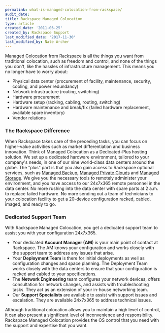 ```yaml
---
permalink: what-is-managed-colocation-from-rackspace/
audit_date:
title: Rackspace Managed Colocation
type: article
created_date: '2011-03-25'
created_by: Rackspace Support
last_modified_date: '2017-11-30'
last_modified_by: Nate Archer
---
```


[Managed Colocation](https://www.rackspace.com/dedicated-servers/colocation)
from Rackspace is all the things you want from traditional
colocation, such as freedom and control, and none of the things you
don't, like the hassles of infrastructure management. This means you no
longer have to worry about:

-   Physical data center (procurement of facility, maintenance,
    security, cooling, and power redundancy)
-   Network infrastructure (routing, switching)
-   Hardware procurement
-   Hardware setup (racking, cabling, routing, switching)
-   Hardware maintenance and break/fix (failed hardware replacement,
    available spare inventory)
-   Vendor relations

### The Rackspace Difference

When Rackspace takes care of the preceding tasks, you can focus on higher-value
activities such as market differentiation and business innovation. Think of
Managed Colocation as a Dedicated-Plus hosting solution. We set up a dedicated
hardware environment, tailored to your company's needs, in one of our nine
world-class data centers around the globe. The "plus" part is that you also gain
access to Rackspace optional services, such as
[Managed Backup](https://www.rackspace.com/vmware),
[Managed Private Clouds](https://www.rackspace.com/managed_hosting/private_cloud/index.php)
and [Managed Storage](https://www.rackspace.com/managed-hosting/data-storage).
We give you the necessary tools to remotely administer your environment, and you
have access to our 24x7x365 remote personnel in the data center. No more rushing
into the data center with spare parts at 2 a.m. to replace failed hardware. No
more sending out a team of technicians to your colocation facility to get a
20-device configuration racked, cabled, imaged, and ready to go.

### Dedicated Support Team

With Rackspace Managed Colocation, you get a dedicated support team to assist you with your configuration 24x7x365.

-   Your dedicated **Account Manager (AM)** is your main point of
    contact at Rackspace. The AM knows your configuration and works
    closely with the support team to address any issues that arise.
-   Your **Deployment Team** is there for initial deployments as well as
    configuration changes and space planning. The Deployment Team works
    closely with the data centers to ensure that your configuration is
    racked and cabled to your specifications.
-   The **Network Engineering** team configures your network devices,
    offers consultation for network changes, and assists with
    troubleshooting tasks. They act as an extension of your in-house
    networking team.
-   Our **Support Specialists** are available to assist with support
    issues and escalation. They are available 24x7x365 to address
    technical issues.

Although traditional colocation allows you to maintain a high level of
control, it can also present a significant level of inconvenience and
responsibility. Rackspace Managed Colocation provides the OS control that you
need with the support and expertise that you want.

